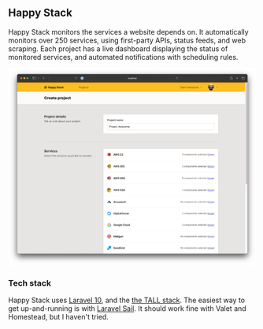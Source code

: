 ## Happy Stack

Happy Stack monitors the services a website depends on. It automatically monitors over 250 services, using first-party APIs, status feeds, and web scraping. Each project has a live dashboard displaying the status of monitored services, and automated notifications with scheduling rules.

![Screenshot of the create project page](screenshots/create-project.png?raw=true "Screenshot of the 'Create Project' page")

### Tech stack
Happy Stack uses [Laravel 10](https://laravel.com/), and the [the TALL stack](https://tallstack.dev/). The easiest way to get up-and-running is with [Laravel Sail](https://laravel.com/docs/sail). It should work fine with Valet and Homestead, but I haven't tried.
